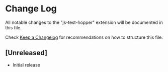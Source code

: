 # Change Log

All notable changes to the "js-test-hopper" extension will be documented in this file.

Check [Keep a Changelog](http://keepachangelog.com/) for recommendations on how to structure this file.

## [Unreleased]

- Initial release
